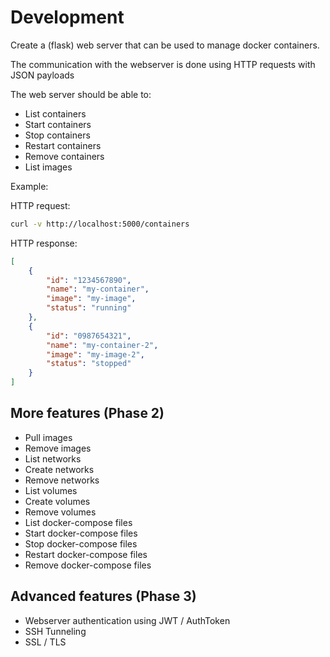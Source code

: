 # Development

Create a (flask) web server that can be used to manage docker containers.

The communication with the webserver is done using HTTP requests with JSON payloads

The web server should be able to:

- List containers
- Start containers
- Stop containers
- Restart containers
- Remove containers
- List images


Example:

HTTP request:

```bash
curl -v http://localhost:5000/containers
```

HTTP response:
    
```json
[
    {
        "id": "1234567890",
        "name": "my-container",
        "image": "my-image",
        "status": "running"
    },
    {
        "id": "0987654321",
        "name": "my-container-2",
        "image": "my-image-2",
        "status": "stopped"
    }
]
```


## More features (Phase 2)

- Pull images
- Remove images
- List networks
- Create networks
- Remove networks
- List volumes
- Create volumes
- Remove volumes
- List docker-compose files
- Start docker-compose files
- Stop docker-compose files
- Restart docker-compose files
- Remove docker-compose files


## Advanced features (Phase 3)

- Webserver authentication using JWT / AuthToken
- SSH Tunneling
- SSL / TLS
